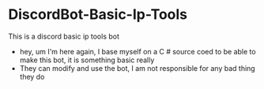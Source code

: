 # DiscordBot-Basic-Ip-Tools
This is a discord basic ip tools bot

- hey, um I'm here again, I base myself on a C # source coed to be able to make this bot, it is something basic really
- They can modify and use the bot, I am not responsible for any bad thing they do
